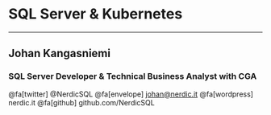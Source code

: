 # SQL Server & Kubernetes

---

## Johan Kangasniemi

### SQL Server Developer & Technical Business Analyst with CGA

@fa[twitter] @NerdicSQL
@fa[envelope] johan@nerdic.it
@fa[wordpress] nerdic.it
@fa[github] github.com/NerdicSQL
